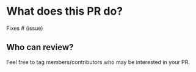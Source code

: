 # What does this PR do?

<!--
Thank you for submitting a PR to improve our notebooks!

Someone will review your PR shortly (see the section "Who can review?" below to tag some potential reviewers). They may suggest changes to make the code even better. If no one reviewed your PR after a week has passed, don't hesitate to post a new comment @-mentioning the same persons---sometimes notifications get lost.
-->

<!-- Remove if not applicable -->


Fixes # (issue)

## Who can review?

Feel free to tag members/contributors who may be interested in your PR.

<!-- Your PR will be replied to more quickly if you can figure out the right person to tag with @

 If you know how to use git blame, that is the easiest way, otherwise, here is a rough guide of **who to tag**.
 Please tag fewer than 2 people.

`course`: @lewtun

`examples`: @sgugger

`huggingface_hub`: @muellerzr

`longform_qa`: @yjernite

`sagemaker`: @philschmid



 -->
